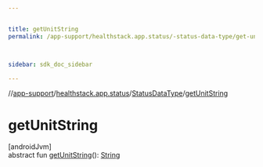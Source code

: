 ```yaml
---


title: getUnitString
permalink: /app-support/healthstack.app.status/-status-data-type/get-unit-string.html



sidebar: sdk_doc_sidebar

---
```



//[app-support](/app-support.html)/[healthstack.app.status](../index.html)/[StatusDataType](index.html)/[getUnitString](get-unit-string.html)



# getUnitString



[androidJvm]\
abstract fun [getUnitString](get-unit-string.html)(): [String](https://kotlinlang.org/api/latest/jvm/stdlib/kotlin/-string/index.html)






